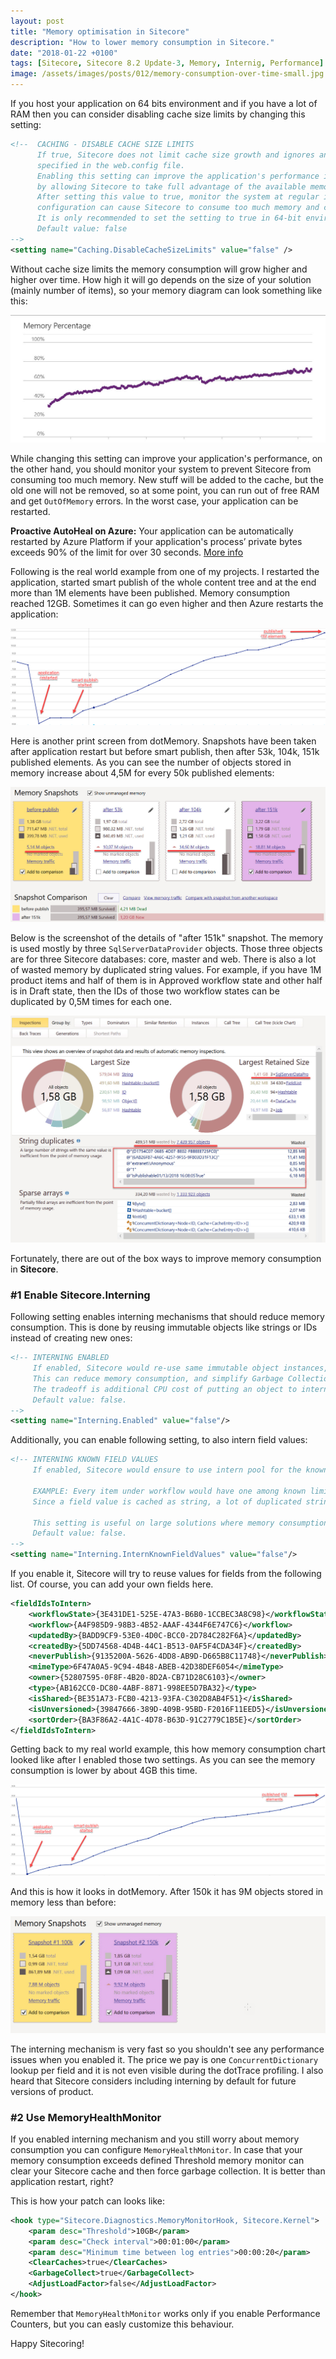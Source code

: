```yaml
---
layout: post
title: "Memory optimisation in Sitecore"
description: "How to lower memory consumption in Sitecore."
date: "2018-01-22 +0100"
tags: [Sitecore, Sitecore 8.2 Update-3, Memory, Internig, Performance]
image: /assets/images/posts/012/memory-consumption-over-time-small.jpg
---
```

If you host your application on 64 bits environment and if you have a lot of RAM then you can consider disabling cache size limits by changing this setting:

``` xml
<!--  CACHING - DISABLE CACHE SIZE LIMITS
      If true, Sitecore does not limit cache size growth and ignores any maximum cache sizes 
      specified in the web.config file.            
      Enabling this setting can improve the application's performance in 64-bit environments 
      by allowing Sitecore to take full advantage of the available memory.
      After setting this value to true, monitor the system at regular intervals, as this 
      configuration can cause Sitecore to consume too much memory and cause Out Of Memory errors.
      It is only recommended to set the setting to true in 64-bit environments.
      Default value: false
-->
<setting name="Caching.DisableCacheSizeLimits" value="false" />
```

Without cache size limits the memory consumption will grow higher and higher over time. How high it will go depends on the size of your solution (mainly number of items), so your memory diagram can look something like this:

![Memory consumption over time](/assets/images/posts/012/memory-consumption-over-time.jpg)

While changing this setting can improve your application's performance, on the other hand, you should monitor your system to prevent Sitecore from consuming too much memory. New stuff will be added to the cache, but the old one will not be removed, so at some point, you can run out of free RAM and get `OutOfMemory` errors. In the worst case, your application can be restarted.

**Proactive AutoHeal on Azure:**
Your application can be automatically restarted by Azure Platform if your application's process’ private bytes exceeds 90% of the limit for over 30 seconds. [More info](https://learn.microsoft.com/en-us/azure/app-service/overview-diagnostics#auto-healing)

Following is the real world example from one of my projects. I restarted the application, started smart publish of the whole content tree and at the end more than 1M elements have been published. Memory consumption reached 12GB. Sometimes it can go even higher and then Azure restarts the application:

![Memory consumption after smart publish](/assets/images/posts/012/memory-consumption-after-smart-publish.jpg)

Here is another print screen from dotMemory. Snapshots have been taken after application restart but before smart publish, then after 53k, 104k, 151k published elements. As you can see the number of objects stored in memory increase about 4,5M for every 50k published elements:

![Memory snapshot comparison from dotmemory](/assets/images/posts/012/memory-snapshot-comparison-from-dot-memory.jpg)

Below is the screenshot of the details of "after 151k" snapshot. The memory is used mostly by three `SqlServerDataProvider` objects. Those three objects are for three Sitecore databases: core, master and web. There is also a lot of wasted memory by duplicated string values. For example, if you have 1M product items and half of them is in Approved workflow state and other half is in Draft state, then the IDs of those two workflow states can be duplicated by 0,5M times for each one.

![Memory snapshot details](/assets/images/posts/012/memory-snapshot-details.jpg)

Fortunately, there are out of the box ways to improve memory consumption in **Sitecore**.

### #1 Enable Sitecore.Interning

Following setting enables interning mechanisms that should reduce memory consumption. This is done by reusing immutable objects like strings or IDs instead of creating new ones:

``` xml
<!-- INTERNING ENABLED
     If enabled, Sitecore would re-use same immutable object instances, and enable InternManager<T> API.
     This can reduce memory consumption, and simplify Garbage Collection.
     The tradeoff is additional CPU cost of putting an object to intern pool.         
     Default value: false.
-->
<setting name="Interning.Enabled" value="false"/>
```

Additionally, you can enable following setting, to also intern field values:

``` xml
<!-- INTERNING KNOWN FIELD VALUES 
     If enabled, Sitecore would ensure to use intern pool for the known field values. 

     EXAMPLE: Every item under workflow would have one among known limited values.
     Since a field value is cached as string, a lot of duplicated strings represeting same workflow would present in memory.

     This setting is useful on large solutions where memory consumption is high.
     Default value: false.
-->
<setting name="Interning.InternKnownFieldValues" value="false"/>
```

If you enable it, Sitecore will try to reuse values for fields from the following list. Of course, you can add your own fields here.

``` xml
<fieldIdsToIntern>
    <workflowState>{3E431DE1-525E-47A3-B6B0-1CCBEC3A8C98}</workflowState>
    <workflow>{A4F985D9-98B3-4B52-AAAF-4344F6E747C6}</workflow>
    <updatedBy>{BADD9CF9-53E0-4D0C-BCC0-2D784C282F6A}</updatedBy>
    <createdBy>{5DD74568-4D4B-44C1-B513-0AF5F4CDA34F}</createdBy>
    <neverPublish>{9135200A-5626-4DD8-AB9D-D665B8C11748}</neverPublish>
    <mimeType>6F47A0A5-9C94-4B48-ABEB-42D38DEF6054</mimeType>
    <owner>{52807595-0F8F-4B20-8D2A-CB71D28C6103}</owner>
    <type>{AB162CC0-DC80-4ABF-8871-998EE5D7BA32}</type>
    <isShared>{BE351A73-FCB0-4213-93FA-C302D8AB4F51}</isShared>
    <isUnversioned>{39847666-389D-409B-95BD-F2016F11EED5}</isUnversioned>
    <sortOrder>{BA3F86A2-4A1C-4D78-B63D-91C2779C1B5E}</sortOrder>
</fieldIdsToIntern>
```

Getting back to my real world example, this how memory consumption chart looked like after I enabled those two settings. As you can see the memory consumption is lower by about 4GB this time.

![Memory consumption after smart publish with interning enabled](/assets/images/posts/012/memory-consumption-after-smart-publish-with-interning-enabled.jpg)

And this is how it looks in dotMemory. After 150k it has 9M objects stored in memory less than before:

![Memory snapshot comparison from dotmemory with intrning enabled](/assets/images/posts/012/memory-snapshot-comparison-from-dot-memory-with-interning-enabled.jpg)

The interning mechanism is very fast so you shouldn't see any performance issues when you enabled it. The price we pay is one `ConcurrentDictionary` lookup per field and it is not even visible during the dotTrace profiling. I also heard that Sitecore considers including interning by default for future versions of product.

### #2 Use MemoryHealthMonitor

If you enabled interning mechanism and you still worry about memory consumption you can configure `MemoryHealthMonitor`. In case that your memory consumption exceeds defined Threshold memory monitor can clear your Sitecore cache and then force garbage collection. It is better than application restart, right?

This is how your patch can looks like:

``` xml
<hook type="Sitecore.Diagnostics.MemoryMonitorHook, Sitecore.Kernel">
    <param desc="Threshold">10GB</param>
    <param desc="Check interval">00:01:00</param>
    <param desc="Minimum time between log entries">00:00:20</param>
    <ClearCaches>true</ClearCaches>
    <GarbageCollect>true</GarbageCollect>
    <AdjustLoadFactor>false</AdjustLoadFactor>
</hook>
```

Remember that `MemoryHealthMonitor` works only if you enable Performance Counters, but you can easly customize this behaviour.

Happy Sitecoring!